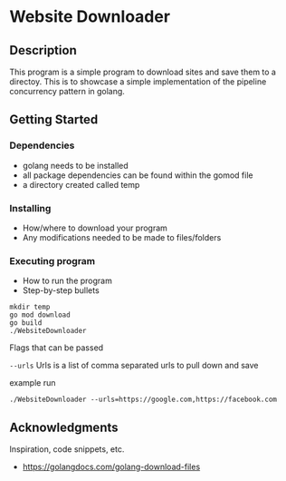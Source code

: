 # Website Downloader

## Description

This program is a simple program to download sites and save them to a directoy. This is to showcase a simple implementation of the pipeline concurrency pattern in golang.

## Getting Started

### Dependencies

* golang needs to be installed 
* all package dependencies can be found within the gomod file
* a directory created called temp

### Installing

* How/where to download your program
* Any modifications needed to be made to files/folders

### Executing program

* How to run the program
* Step-by-step bullets
```
mkdir temp 
go mod download
go build 
./WebsiteDownloader
```

Flags that can be passed

`--urls`
Urls is a list of comma separated urls to pull down and save

example run 
```
./WebsiteDownloader --urls=https://google.com,https://facebook.com
````

## Acknowledgments

Inspiration, code snippets, etc.
* https://golangdocs.com/golang-download-files